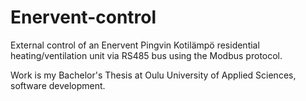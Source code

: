 # Enervent-control

External control of an Enervent Pingvin Kotilämpö residential heating/ventilation
unit via RS485 bus using the Modbus protocol.

Work is my Bachelor's Thesis at Oulu University of Applied Sciences, software development.


